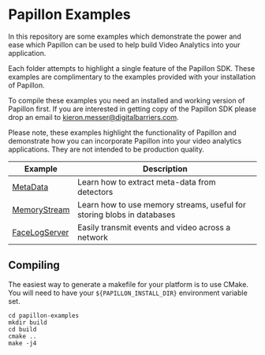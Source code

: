 # Papillon Examples


In this repository are some examples which demonstrate the power and ease which Papillon
can be used to help build Video Analytics into your application.

Each folder attempts to highlight a single feature of the Papillon SDK.  These examples
are complimentary to the examples provided with your installation of Papillon.

To compile these examples you need an installed and working version of Papillon first. 
If you are interested in getting copy of the Papillon SDK please drop an email to 
kieron.messer@digitalbarriers.com.

Please note, these examples highlight the functionality of Papillon and demonstrate how you 
can incorporate Papillon into your video analytics applications.  They are not intended to be 
production quality.

| Example | Description |
| --- | --- |
| [MetaData](MetaData) | Learn how to extract meta-data from detectors |     
| [MemoryStream](MemoryStream) | Learn how to use memory streams, useful for storing blobs in databases |
| [FaceLogServer](FaceLogServer) | Easily transmit events and video across a network |

## Compiling

The easiest way to generate a makefile for your platform is to use CMake.  You will need to have your ```${PAPILLON_INSTALL_DIR}``` environment variable set.

```
cd papillon-examples
mkdir build
cd build
cmake ..
make -j4
```



